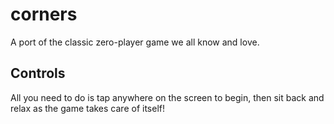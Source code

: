 # corners
A port of the classic zero-player game we all know and love.

## Controls
All you need to do is tap anywhere on the screen to begin, then sit back and relax as the game takes care of itself!